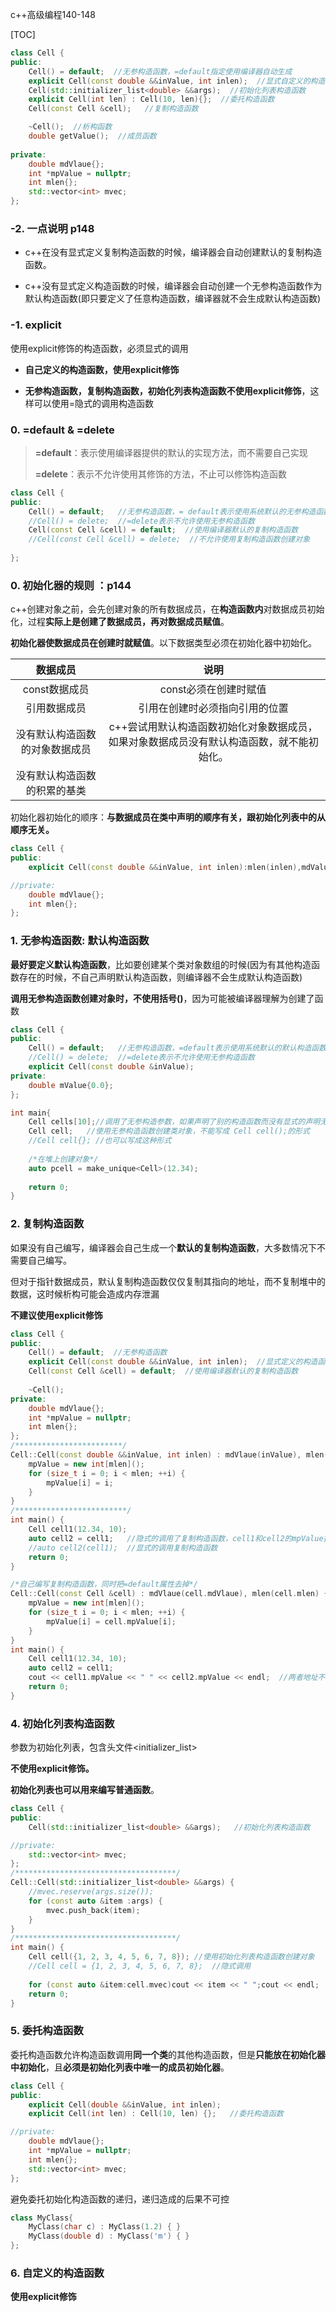 c++高级编程140-148

[TOC]

```c++
class Cell {
public:
    Cell() = default;  //无参构造函数，=default指定使用编译器自动生成
    explicit Cell(const double &&inValue, int inlen);  //显式自定义的构造函数
    Cell(std::initializer_list<double> &&args);  //初始化列表构造函数
    explicit Cell(int len) : Cell(10, len){};  //委托构造函数
    Cell(const Cell &cell);   //复制构造函数

    ~Cell();  //析构函数
    double getValue();  //成员函数
    
private:
    double mdVlaue{};
    int *mpValue = nullptr;
    int mlen{};
    std::vector<int> mvec;
};
```



### -2. 一点说明 p148

- c++在没有显式定义复制构造函数的时候，编译器会自动创建默认的复制构造函数。

- c++没有显式定义构造函数的时候，编译器会自动创建一个无参构造函数作为默认构造函数(即只要定义了任意构造函数，编译器就不会生成默认构造函数)



### -1. explicit

使用explicit修饰的构造函数，必须显式的调用

- **自己定义的构造函数，使用explicit修饰**

- **无参构造函数，复制构造函数，初始化列表构造函数不使用explicit修饰**，这样可以使用=隐式的调用构造函数



### 0. =default & =delete

> **=default**：表示使用编译器提供的默认的实现方法，而不需要自己实现
>
> **=delete**：表示不允许使用其修饰的方法，不止可以修饰构造函数

```c++
class Cell {
public:
    Cell() = default;   //无参构造函数，= default表示使用系统默认的无参构造函数而不需要自己实现
    //Cell() = delete;  //=delete表示不允许使用无参构造函数
    Cell(const Cell &cell) = default;  //使用编译器默认的复制构造函数
    //Cell(const Cell &cell) = delete;  //不允许使用复制构造函数创建对象
    
};
```



### 0. 初始化器的规则  ：p144

c++创建对象之前，会先创建对象的所有数据成员，在**构造函数内**对数据成员初始化，过程**实际上是创建了数据成员，再对数据成员赋值**。

**初始化器使数据成员在创建时就赋值**。以下数据类型必须在初始化器中初始化。

|            数据成员            |                             说明                             |
| :----------------------------: | :----------------------------------------------------------: |
|         const数据成员          |                    const必须在创建时赋值                     |
|          引用数据成员          |                引用在创建时必须指向引用的位置                |
| 没有默认构造函数的对象数据成员 | c++尝试用默认构造函数初始化对象数据成员，如果对象数据成员没有默认构造函数，就不能初始化。 |
|  没有默认构造函数的积累的基类  |                                                              |

初始化器初始化的顺序：**与数据成员在类中声明的顺序有关，跟初始化列表中的从顺序无关。**

```c++
class Cell {
public:
    explicit Cell(const double &&inValue, int inlen):mlen(inlen),mdValue(inValue){};//这里顺序是mlen.mdvalue，实际的初始化顺序是mdValue,len跟生命的顺序相符

//private:
    double mdVlaue{};
    int mlen{};
};

```



### 1. 无参构造函数: 默认构造函数

**最好要定义默认构造函数**，比如要创建某个类对象数组的时候(因为有其他构造函数存在的时候，不自己声明默认构造函数，则编译器不会生成默认构造函数)

**调用无参构造函数创建对象时，不使用括号()**，因为可能被编译器理解为创建了函数

```c++
class Cell {
public:
    Cell() = default;   //无参构造函数，=default表示使用系统默认的默认构造函数而不需要自己实现
    //Cell() = delete;  //=delete表示不允许使用无参构造函数
    explicit Cell(const double &inValue);
private:
    double mValue{0.0};
};

int main{
    Cell cells[10];//调用了无参构造参数，如果声明了别的构造函数而没有显式的声明无参构造参数，编译出错
    Cell cell;   //使用无参构造函数创建类对象，不能写成 Cell cell();的形式
    //Cell cell{}; //也可以写成这种形式
    
    /*在堆上创建对象*/
    auto pcell = make_unique<Cell>(12.34);
    
    return 0;
}
```



### 2. 复制构造函数

如果没有自己编写，编译器会自己生成一个**默认的复制构造函数**，大多数情况下不需要自己编写。

但对于指针数据成员，默认复制构造函数仅仅复制其指向的地址，而不复制堆中的数据，这时候析构可能会造成内存泄漏

**不建议使用explicit修饰**

```c++
class Cell {
public:
    Cell() = default;  //无参构造函数
    explicit Cell(const double &&inValue, int inlen);  //显式定义的构造函数
    Cell(const Cell &cell) = default;  //使用编译器默认的复制构造函数
    
    ~Cell();
private:
    double mdVlaue{};
    int *mpValue = nullptr;
    int mlen{};
};
/************************/
Cell::Cell(const double &&inValue, int inlen) : mdVlaue(inValue), mlen(inlen) {
    mpValue = new int[mlen]();
    for (size_t i = 0; i < mlen; ++i) {
        mpValue[i] = i;
    }
}
/*************************/
int main() {
    Cell cell1(12.34, 10);
    auto cell2 = cell1;   //隐式的调用了复制构造函数，cell1和cell2的mpValue指针指向同一处内存，当其中一个析构，另一个再访问会出错，所以这时候需要自己编写复制构造函数而不是使用编译器提供的默认复制构造函数
    //auto cell2(cell1);  //显式的调用复制构造函数
    return 0;
}

/*自己编写复制构造函数，同时把=default属性去掉*/
Cell::Cell(const Cell &cell) : mdVlaue(cell.mdVlaue), mlen(cell.mlen) {
    mpValue = new int[mlen]();
    for (size_t i = 0; i < mlen; ++i) {
        mpValue[i] = cell.mpValue[i];
    }
}
int main() {
    Cell cell1(12.34, 10);
    auto cell2 = cell1;
    cout << cell1.mpValue << " " << cell2.mpValue << endl;  //两者地址不一样(为了方便输出暂时将mpValue的private属性去掉了)
    return 0;
}
```



### 4. 初始化列表构造函数

参数为初始化列表，包含头文件<initializer_list>

**不使用explicit修饰。**

**初始化列表也可以用来编写普通函数**。

```c++
class Cell {
public:
    Cell(std::initializer_list<double> &&args);   //初始化列表构造函数

//private:
    std::vector<int> mvec;
};
/************************************/
Cell::Cell(std::initializer_list<double> &&args) {
    //mvec.reserve(args.size());
    for (const auto &item :args) {
        mvec.push_back(item);
    }
}
/************************************/
int main() {
    Cell cell({1, 2, 3, 4, 5, 6, 7, 8}); //使用初始化列表构造函数创建对象
    //Cell cell = {1, 2, 3, 4, 5, 6, 7, 8};  //隐式调用
    
    for (const auto &item:cell.mvec)cout << item << " ";cout << endl;
    return 0;
}
```



### 5. 委托构造函数

委托构造函数允许构造函数调用**同一个类**的其他构造函数，但是**只能放在初始化器中初始化**，且**必须是初始化列表中唯一的成员初始化器**。

```c++
class Cell {
public:
    explicit Cell(double &&inValue, int inlen);   
    explicit Cell(int len) : Cell(10, len) {};   //委托构造函数

//private:
    double mdVlaue{};
    int *mpValue = nullptr;
    int mlen{};
    std::vector<int> mvec;
};
```

避免委托初始化构造函数的递归，递归造成的后果不可控

```c++
class MyClass{
	MyClass(char c) : MyClass(1.2) { }
	MyClass(double d) : MyClass('m') { }
};
```



### 6. 自定义的构造函数

**使用explicit修饰**

